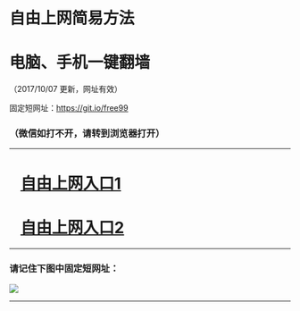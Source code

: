 ﻿# 自由上网简易方法

# 电脑、手机一键翻墙

（2017/10/07 更新，网址有效）

固定短网址：https://git.io/free99

### （微信如打不开，请转到浏览器打开）


***





# &nbsp;&nbsp; <a href="http://ft90773840.fwq-tz-1001.info/fwqtz01.html?t=100700122705 " target="_blank">自由上网入口1</a>
# &nbsp;&nbsp; <a href="http://ft2180710485.fwq-tz-1002.info/fwqtz02.html?t=10070018889 " target="_blank">自由上网入口2</a>
***

### 请记住下图中固定短网址：

<img src="https://s3-us-west-2.amazonaws.com/fwq-1001/yjfq-20170905okok.png" /> 


***

